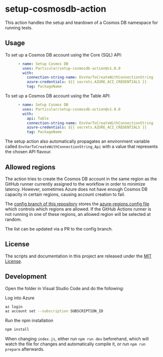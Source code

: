 # setup-cosmosdb-action

This action handles the setup and teardown of a Cosmos DB namespace for running tests.

## Usage

To set up a Cosmos DB account using the Core (SQL) API:

```yaml
      - name: Setup Cosmos DB
        uses: Particular/setup-cosmosdb-action@v1.0.0
        with:
          connection-string-name: EnvVarToCreateWithConnectionString
          azure-credentials: ${{ secrets.AZURE_ACI_CREDENTIALS }}
          tag: PackageName
```

To set up a Cosmos DB account using the Table API:

```yaml
      - name: Setup Cosmos DB
        uses: Particular/setup-cosmosdb-action@v1.0.0
        with:
          api: Table
          connection-string-name: EnvVarToCreateWithConnectionString
          azure-credentials: ${{ secrets.AZURE_ACI_CREDENTIALS }}
          tag: PackageName
```

The setup action also automatically propagates an environment variable called `EnvVarToCreateWithConnectionString_Api` with a value that represents the chosen API flavour.

## Allowed regions

The action tries to create the Cosmos DB account in the same region as the GitHub runner currently assigned to the workflow in order to minimize latency. However, sometimes Azure does not have enough Cosmos DB capacity in certain regions, causing account creation to fail.

The [config branch of this repository](https://github.com/Particular/setup-cosmosdb-action/blob/config/) stores the [azure-regions.config file](https://github.com/Particular/setup-cosmosdb-action/blob/config/azure-regions.config) which controls which regions are allowed. If the GitHub Actions runner is not running in one of these regions, an allowed region will be selected at random.

The list can be updated via a PR to the config branch.

## License

The scripts and documentation in this project are released under the [MIT License](LICENSE).

## Development

Open the folder in Visual Studio Code and do the following:

Log into Azure

```bash
az login
az account set --subscription SUBSCRIPTION_ID
```

Run the npm installation

```bash
npm install
```

When changing `index.js`, either run `npm run dev` beforehand, which will watch the file for changes and automatically compile it, or run `npm run prepare` afterwards.
